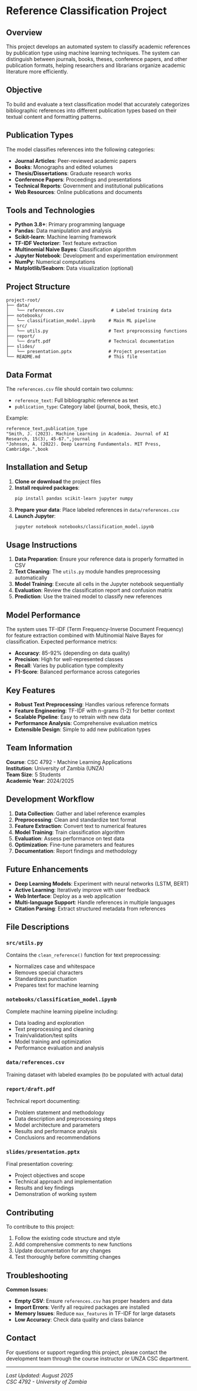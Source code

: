 # Reference Classification Project

## Overview
This project develops an automated system to classify academic references by publication type using machine learning techniques. The system can distinguish between journals, books, theses, conference papers, and other publication formats, helping researchers and librarians organize academic literature more efficiently.

## Objective
To build and evaluate a text classification model that accurately categorizes bibliographic references into different publication types based on their textual content and formatting patterns.

## Publication Types
The model classifies references into the following categories:
- **Journal Articles**: Peer-reviewed academic papers
- **Books**: Monographs and edited volumes
- **Thesis/Dissertations**: Graduate research works
- **Conference Papers**: Proceedings and presentations
- **Technical Reports**: Government and institutional publications
- **Web Resources**: Online publications and documents

## Tools and Technologies
- **Python 3.8+**: Primary programming language
- **Pandas**: Data manipulation and analysis
- **Scikit-learn**: Machine learning framework
- **TF-IDF Vectorizer**: Text feature extraction
- **Multinomial Naive Bayes**: Classification algorithm
- **Jupyter Notebook**: Development and experimentation environment
- **NumPy**: Numerical computations
- **Matplotlib/Seaborn**: Data visualization (optional)

## Project Structure
```
project-root/
├── data/
│   └── references.csv                  # Labeled training data
├── notebooks/
│   └── classification_model.ipynb     # Main ML pipeline
├── src/
│   └── utils.py                       # Text preprocessing functions
├── report/
│   └── draft.pdf                      # Technical documentation
├── slides/
│   └── presentation.pptx              # Project presentation
└── README.md                          # This file
```

## Data Format
The `references.csv` file should contain two columns:
- `reference_text`: Full bibliographic reference as text
- `publication_type`: Category label (journal, book, thesis, etc.)

Example:
```csv
reference_text,publication_type
"Smith, J. (2023). Machine Learning in Academia. Journal of AI Research, 15(3), 45-67.",journal
"Johnson, A. (2022). Deep Learning Fundamentals. MIT Press, Cambridge.",book
```

## Installation and Setup
1. **Clone or download** the project files
2. **Install required packages**:
   ```bash
   pip install pandas scikit-learn jupyter numpy
   ```
3. **Prepare your data**: Place labeled references in `data/references.csv`
4. **Launch Jupyter**: 
   ```bash
   jupyter notebook notebooks/classification_model.ipynb
   ```

## Usage Instructions
1. **Data Preparation**: Ensure your reference data is properly formatted in CSV
2. **Text Cleaning**: The `utils.py` module handles preprocessing automatically
3. **Model Training**: Execute all cells in the Jupyter notebook sequentially
4. **Evaluation**: Review the classification report and confusion matrix
5. **Prediction**: Use the trained model to classify new references

## Model Performance
The system uses TF-IDF (Term Frequency-Inverse Document Frequency) for feature extraction combined with Multinomial Naive Bayes for classification. Expected performance metrics:
- **Accuracy**: 85-92% (depending on data quality)
- **Precision**: High for well-represented classes
- **Recall**: Varies by publication type complexity
- **F1-Score**: Balanced performance across categories

## Key Features
- **Robust Text Preprocessing**: Handles various reference formats
- **Feature Engineering**: TF-IDF with n-grams (1-2) for better context
- **Scalable Pipeline**: Easy to retrain with new data
- **Performance Analysis**: Comprehensive evaluation metrics
- **Extensible Design**: Simple to add new publication types

## Team Information
**Course**: CSC 4792 - Machine Learning Applications  
**Institution**: University of Zambia (UNZA)  
**Team Size**: 5 Students  
**Academic Year**: 2024/2025  

## Development Workflow
1. **Data Collection**: Gather and label reference examples
2. **Preprocessing**: Clean and standardize text format
3. **Feature Extraction**: Convert text to numerical features
4. **Model Training**: Train classification algorithm
5. **Evaluation**: Assess performance on test data
6. **Optimization**: Fine-tune parameters and features
7. **Documentation**: Report findings and methodology

## Future Enhancements
- **Deep Learning Models**: Experiment with neural networks (LSTM, BERT)
- **Active Learning**: Iteratively improve with user feedback
- **Web Interface**: Deploy as a web application
- **Multi-language Support**: Handle references in multiple languages
- **Citation Parsing**: Extract structured metadata from references

## File Descriptions

### `src/utils.py`
Contains the `clean_reference()` function for text preprocessing:
- Normalizes case and whitespace
- Removes special characters
- Standardizes punctuation
- Prepares text for machine learning

### `notebooks/classification_model.ipynb`
Complete machine learning pipeline including:
- Data loading and exploration
- Text preprocessing and cleaning
- Train/validation/test splits
- Model training and optimization
- Performance evaluation and analysis

### `data/references.csv`
Training dataset with labeled examples (to be populated with actual data)

### `report/draft.pdf`
Technical report documenting:
- Problem statement and methodology
- Data description and preprocessing steps
- Model architecture and parameters
- Results and performance analysis
- Conclusions and recommendations

### `slides/presentation.pptx`
Final presentation covering:
- Project objectives and scope
- Technical approach and implementation
- Results and key findings
- Demonstration of working system

## Contributing
To contribute to this project:
1. Follow the existing code structure and style
2. Add comprehensive comments to new functions
3. Update documentation for any changes
4. Test thoroughly before committing changes

## Troubleshooting
**Common Issues:**
- **Empty CSV**: Ensure `references.csv` has proper headers and data
- **Import Errors**: Verify all required packages are installed
- **Memory Issues**: Reduce `max_features` in TF-IDF for large datasets
- **Low Accuracy**: Check data quality and class balance

## Contact
For questions or support regarding this project, please contact the development team through the course instructor or UNZA CSC department.

---

*Last Updated: August 2025*  
*CSC 4792 - University of Zambia*
